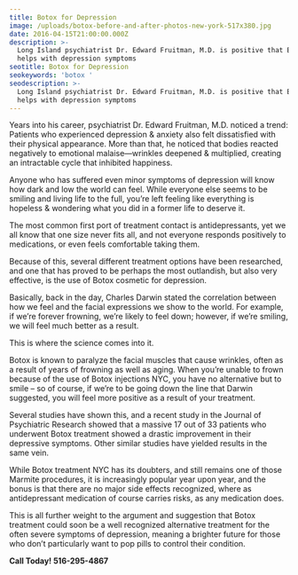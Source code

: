```yaml
---
title: Botox for Depression
image: /uploads/botox-before-and-after-photos-new-york-517x380.jpg
date: 2016-04-15T21:00:00.000Z
description: >-
  Long Island psychiatrist Dr. Edward Fruitman, M.D. is positive that Botox
  helps with depression symptoms
seotitle: Botox for Depression
seokeywords: 'botox '
seodescription: >-
  Long Island psychiatrist Dr. Edward Fruitman, M.D. is positive that Botox
  helps with depression symptoms
---
```

Years into his career, psychiatrist Dr. Edward Fruitman, M.D. noticed a trend: Patients who experienced depression & anxiety also felt dissatisfied with their physical appearance. More than that, he noticed that bodies reacted negatively to emotional malaise—wrinkles deepened & multiplied, creating an intractable cycle that inhibited happiness.

Anyone who has suffered even minor symptoms of depression will know how dark and low the world can feel. While everyone else seems to be smiling and living life to the full, you’re left feeling like everything is hopeless & wondering what you did in a former life to deserve it.

The most common first port of treatment contact is antidepressants, yet we all know that one size never fits all, and not everyone responds positively to medications, or even feels comfortable taking them.


Because of this, several different treatment options have been researched, and one that has proved to be perhaps the most outlandish, but also very effective, is the use of Botox cosmetic for depression.


Basically, back in the day, Charles Darwin stated the correlation between how we feel and the facial expressions we show to the world. For example, if we’re forever frowning, we’re likely to feel down; however, if we’re smiling, we will feel much better as a result.


This is where the science comes into it.

Botox is known to paralyze the facial muscles that cause wrinkles, often as a result of years of frowning as well as aging. When you’re unable to frown because of the use of Botox injections NYC, you have no alternative but to smile – so of course, if we’re to be going down the line that Darwin suggested, you will feel more positive as a result of your treatment.


Several studies have shown this, and a recent study in the Journal of Psychiatric Research showed that a massive 17 out of 33 patients who underwent Botox treatment showed a drastic improvement in their depressive symptoms. Other similar studies have yielded results in the same vein.


While Botox treatment NYC has its doubters, and still remains one of those Marmite procedures, it is increasingly popular year upon year, and the bonus is that there are no major side effects recognized, where as antidepressant medication of course carries risks, as any medication does.


This is all further weight to the argument and suggestion that Botox treatment could soon be a well recognized alternative treatment for the often severe symptoms of depression, meaning a brighter future for those who don’t particularly want to pop pills to control their condition.



**Call Today! 516-295-4867**
